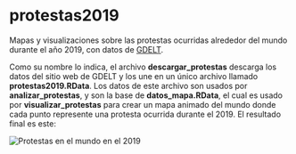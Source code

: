 # protestas2019

Mapas y visualizaciones sobre las protestas ocurridas alrededor del mundo durante el año 2019, con datos de [GDELT](https://www.gdeltproject.org/).

Como su nombre lo indica, el archivo **descargar_protestas** descarga los datos del sitio web de GDELT y los une en un único archivo llamado **protestas2019.RData**. Los datos de este archivo son usados por **analizar_protestas**, y son la base de **datos_mapa.RData**, el cual es usado por **visualizar_protestas** para crear un mapa animado del mundo donde cada punto represente una protesta ocurrida durante el 2019. El resultado final es este:

![Protestas en el mundo en el 2019](protestas_2019.gif)
